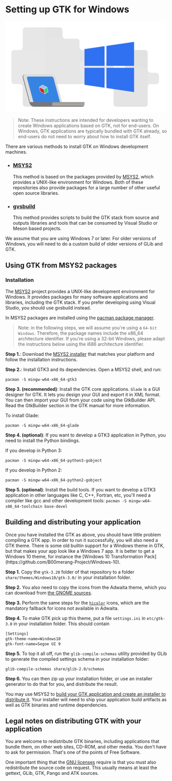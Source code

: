 ---
---

# Setting up GTK for Windows

![GTK and Windows](/assets/img/docs/docs-gtk-windows.svg)

> Note: These instructions are intended for developers wanting to create
> Windows applications based on GTK, not for end-users. On Windows, GTK
> applications are typically bundled with GTK already, so end-users do not
> need to worry about how to install GTK itself.

There are various methods to install GTK on Windows development machines.

* ### [MSYS2](#using-gtk-from-msys2-packages)
  This method is based on the packages provided by [MSYS2](https://www.msys2.org/),
  which provides a UNIX-like environment for Windows. Both of these repositories
  also provide packages for a large number of other useful open source libraries.
* ### [gvsbuild](https://github.com/wingtk/gvsbuild)
  This method provides scripts to build the GTK stack from source and outputs
  libraries and tools that can be consumed by Visual Studio or Meson based projects.

<div class="alert alert-warning">
We assume that you are using Windows 7 or later. For older versions of
Windows, you will need to do a custom build of older versions of GLib and
GTK.
</div>

## Using GTK from MSYS2 packages

### Installation

The [MSYS2](https://msys2.github.io/) project provides a UNIX-like
development environment for Windows. It provides packages for many software
applications and libraries, including the GTK stack. If you prefer
developing using Visual Studio, you should use gvsbuild instead.

In MSYS2 packages are installed using the [pacman package
manager](https://github.com/msys2/msys2/wiki/MSYS2-installation#iv-general-package-management).

> Note: in the following steps, we will assume you're using a `64-bit
> Windows`. Therefore, the package names include the x86\_64 architecture
> identifier. If you're using a 32-bit Windows, please adapt the
> instructions below using the i686 architecture identifier.

**Step 1.**: Download the [MSYS2 installer](https://www.msys2.org/) that
matches your platform and follow the installation instructions.

**Step 2.**: Install GTK3 and its dependencies. Open a MSYS2 shell, and run:

```
pacman -S mingw-w64-x86_64-gtk3
```

**Step 3. (recommended)**: Install the GTK core applications. `Glade` is a
GUI designer for GTK. It lets you design your GUI and export it in XML
format. You can then import your GUI from your code using the GtkBuilder
API. Read the GtkBuilder section in the GTK manual for more information.

To install Glade:
```
pacman -S mingw-w64-x86_64-glade
```

**Step 4. (optional)**: If you want to develop a GTK3 application in Python,
you need to install the Python bindings.

If you develop in Python 3:
```
pacman -S mingw-w64-x86_64-python3-gobject
```

If you develop in Python 2:
```
pacman -S mingw-w64-x86_64-python2-gobject
```

**Step 5. (optional)**: Install the build tools. If you want to develop a
GTK3 application in other languages like C, C++, Fortran, etc, you'll need a
compiler like gcc and other development tools: ``` pacman -S
mingw-w64-x86_64-toolchain base-devel ```

## Building and distributing your application

<div class="alert alert-success">
Once you have installed the GTK as above, you should have little problem
compiling a GTK app. In order to run it successfully, you will also need
a GTK theme. There is some old builtin support for a Windows theme in GTK,
but that makes your app look like a Windows 7 app. It is better to get a
Windows 10 theme, for instance the
[Windows 10 Transformation Pack](https://github.com/B00merang-Project/Windows-10).
</div>

**Step 1.** Copy the `gtk-3.20` folder of that repository to a folder
`share/themes/Windows10/gtk-3.0/` in your installation folder.

**Step 2.** You also need to copy the icons from the Adwaita theme, which
you can download from [the GNOME sources](https://download.gnome.org/sources/adwaita-icon-theme/).

**Step 3.** Perform the same steps for the [`hicolor`](https://www.freedesktop.org/wiki/Software/icon-theme/)
icons, which are the mandatory fallback for icons not available in Adwaita.

**Step 4.** To make GTK pick up this theme, put a file 
`settings.ini` in `etc/gtk-3.0` in your installation folder. This should contain

```
[Settings]
gtk-theme-name=Windows10
gtk-font-name=Segoe UI 9
```

**Step 5.** To top it all off, run the `glib-compile-schemas` utility
provided by GLib to generate the compiled settings schema in your installation
folder:

```
glib-compile-schemas share/glib-2.0/schemas
```

**Step 6.** You can then zip up your installation folder, or use an installer
generator to do that for you, and distribute the result.

You may use MSYS2 to [build your GTK application and create an installer to
distribute it](https://blogs.gnome.org/nacho/2014/08/01/how-to-build-your-gtk-application-on-windows/).
Your installer will need to ship your application build artifacts as well as
GTK binaries and runtime dependencies.

## Legal notes on distributing GTK with your application

You are welcome to redistribute GTK binaries, including applications that
bundle them, on other web sites, CD-ROM, and other media. You don't have to
ask for permission. That's one of the points of Free Software. 

One important thing that the [GNU
licenses](http://www.fsf.org/licenses/licenses.html) require is that you
must also redistribute the source code on request. This usually means at
least the gettext, GLib, GTK, Pango and ATK sources.
